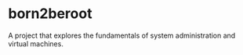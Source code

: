 # born2beroot
A project that explores the fundamentals of system administration and virtual machines.
